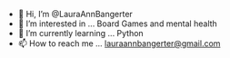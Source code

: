 - 👋 Hi, I’m @LauraAnnBangerter
- 👀 I’m interested in ... Board Games and mental health
- 🌱 I’m currently learning ... Python
- 📫 How to reach me ... lauraannbangerter@gmail.com

<!---
LauraAnnBangerter/LauraAnnBangerter is a ✨ special ✨ repository because its `README.md` (this file) appears on your GitHub profile.
You can click the Preview link to take a look at your changes.
--->
